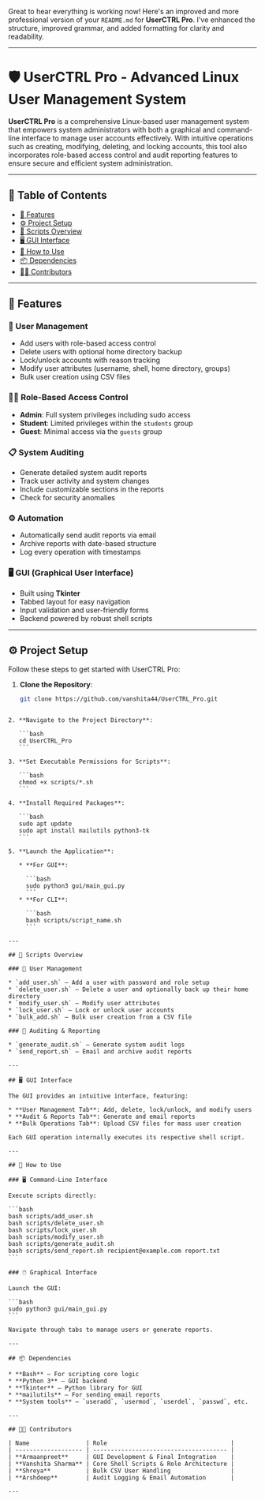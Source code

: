 Great to hear everything is working now! Here's an improved and more professional version of your `README.md` for **UserCTRL Pro**. I've enhanced the structure, improved grammar, and added formatting for clarity and readability.

---


# 🛡️ UserCTRL Pro - Advanced Linux User Management System

**UserCTRL Pro** is a comprehensive Linux-based user management system that empowers system administrators with both a graphical and command-line interface to manage user accounts effectively. With intuitive operations such as creating, modifying, deleting, and locking accounts, this tool also incorporates role-based access control and audit reporting features to ensure secure and efficient system administration.

---

## 📁 Table of Contents

- [🚀 Features](#-features)
- [⚙️ Project Setup](#️-project-setup)
- [🧩 Scripts Overview](#-scripts-overview)
- [🖥️ GUI Interface](#️-gui-interface)
- [📌 How to Use](#-how-to-use)
- [📦 Dependencies](#-dependencies)
- [👨‍💻 Contributors](#-contributors)

---

## 🚀 Features

### 🔐 User Management
- Add users with role-based access control
- Delete users with optional home directory backup
- Lock/unlock accounts with reason tracking
- Modify user attributes (username, shell, home directory, groups)
- Bulk user creation using CSV files

### 🧑‍💼 Role-Based Access Control
- **Admin**: Full system privileges including sudo access
- **Student**: Limited privileges within the `students` group
- **Guest**: Minimal access via the `guests` group

### 📋 System Auditing
- Generate detailed system audit reports
- Track user activity and system changes
- Include customizable sections in the reports
- Check for security anomalies

### ⚙️ Automation
- Automatically send audit reports via email
- Archive reports with date-based structure
- Log every operation with timestamps

### 🖥️ GUI (Graphical User Interface)
- Built using **Tkinter**
- Tabbed layout for easy navigation
- Input validation and user-friendly forms
- Backend powered by robust shell scripts

---

## ⚙️ Project Setup

Follow these steps to get started with UserCTRL Pro:

1. **Clone the Repository**:
   ```bash
   git clone https://github.com/vanshita44/UserCTRL_Pro.git
````

2. **Navigate to the Project Directory**:

   ```bash
   cd UserCTRL_Pro
   ```

3. **Set Executable Permissions for Scripts**:

   ```bash
   chmod +x scripts/*.sh
   ```

4. **Install Required Packages**:

   ```bash
   sudo apt update
   sudo apt install mailutils python3-tk
   ```

5. **Launch the Application**:

   * **For GUI**:

     ```bash
     sudo python3 gui/main_gui.py
     ```
   * **For CLI**:

     ```bash
     bash scripts/script_name.sh
     ```

---

## 🧩 Scripts Overview

### 🔧 User Management

* `add_user.sh` – Add a user with password and role setup
* `delete_user.sh` – Delete a user and optionally back up their home directory
* `modify_user.sh` – Modify user attributes
* `lock_user.sh` – Lock or unlock user accounts
* `bulk_add.sh` – Bulk user creation from a CSV file

### 📝 Auditing & Reporting

* `generate_audit.sh` – Generate system audit logs
* `send_report.sh` – Email and archive audit reports

---

## 🖥️ GUI Interface

The GUI provides an intuitive interface, featuring:

* **User Management Tab**: Add, delete, lock/unlock, and modify users
* **Audit & Reports Tab**: Generate and email reports
* **Bulk Operations Tab**: Upload CSV files for mass user creation

Each GUI operation internally executes its respective shell script.

---

## 📌 How to Use

### 🖥️ Command-Line Interface

Execute scripts directly:

```bash
bash scripts/add_user.sh
bash scripts/delete_user.sh
bash scripts/lock_user.sh
bash scripts/modify_user.sh
bash scripts/generate_audit.sh
bash scripts/send_report.sh recipient@example.com report.txt
```

### 🖱️ Graphical Interface

Launch the GUI:

```bash
sudo python3 gui/main_gui.py
```

Navigate through tabs to manage users or generate reports.

---

## 📦 Dependencies

* **Bash** – For scripting core logic
* **Python 3** – GUI backend
* **Tkinter** – Python library for GUI
* **mailutils** – For sending email reports
* **System tools** – `useradd`, `usermod`, `userdel`, `passwd`, etc.

---

## 👨‍💻 Contributors

| Name                | Role                                   |
| ------------------- | -------------------------------------- |
| **Armaanpreet**     | GUI Development & Final Integration    |
| **Vanshita Sharma** | Core Shell Scripts & Role Architecture |
| **Shreya**          | Bulk CSV User Handling                 |
| **Arshdeep**        | Audit Logging & Email Automation       |

---
